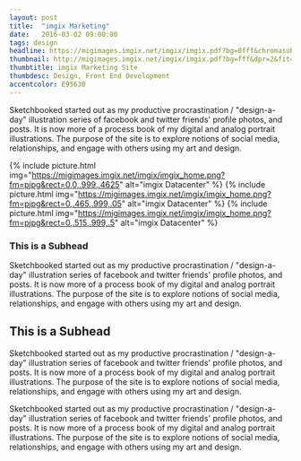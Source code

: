 ```yaml
---
layout: post
title:  "imgix Marketing"
date:   2016-03-02 09:00:00
tags: design
headline: https://migimages.imgix.net/imgix/imgix.pdf?bg=0fff&chromasub=444&dpr=2&fit=clamp&fm=png8&colorquant=100&h=320&pad=80&page=3&q=40
thumbnail: http://migimages.imgix.net/imgix/imgix.pdf?bg=fff&dpr=2&fit=crop&fm=pjpg&page=1&h=300&w=300&fm=png8&colorquant=90
thumbtitle: imgix Marketing Site
thumbdesc: Design, Front End Development
accentcolor: E95630
---
```


<section>
<p>Sketchbooked started out as my productive procrastination / "design-a-day" illustration series of facebook and twitter friends' profile photos, and posts. It is now more of a process book of my digital and analog portrait illustrations. The purpose of the site is to explore notions of social media, relationships, and engage with others using my art and design.</p>
</section>

{% include picture.html img="https://migimages.imgix.net/imgix/imgix_home.png?fm=pjpg&rect=0,0,.999,.4625" alt="imgix Datacenter" %}
{% include picture.html img="https://migimages.imgix.net/imgix/imgix_home.png?fm=pjpg&rect=0,.465,.999,.05" alt="imgix Datacenter" %}
{% include picture.html img="https://migimages.imgix.net/imgix/imgix_home.png?fm=pjpg&rect=0,.515,.999,.5" alt="imgix Datacenter" %}


<section>

<h3>This is a Subhead</h3>
<p>Sketchbooked started out as my productive procrastination / "design-a-day" illustration series of facebook and twitter friends' profile photos, and posts. It is now more of a process book of my digital and analog portrait illustrations. The purpose of the site is to explore notions of social media, relationships, and engage with others using my art and design.</p>

<h2>This is a Subhead</h2>
<p>Sketchbooked started out as my productive procrastination / "design-a-day" illustration series of facebook and twitter friends' profile photos, and posts. It is now more of a process book of my digital and analog portrait illustrations. The purpose of the site is to explore notions of social media, relationships, and engage with others using my art and design.</p>

<p>Sketchbooked started out as my productive procrastination / "design-a-day" illustration series of facebook and twitter friends' profile photos, and posts. It is now more of a process book of my digital and analog portrait illustrations. The purpose of the site is to explore notions of social media, relationships, and engage with others using my art and design.</p>
</section>
